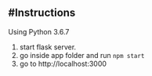 #Instructions
------------
Using Python 3.6.7
1. start flask server.
2. go inside app folder and run `npm start`
5. go to http://localhost:3000 
